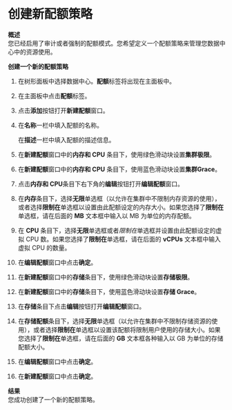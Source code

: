 # 创建新配额策略

**概述**<br/>
您已经启用了审计或者强制的配额模式。您希望定义一个配额策略来管理您数据中心中的资源使用。

**创建一个新的配额策略**

1. 在树形面板中选择数据中心。**配额**标签将出现在主面板中。

1. 在主面板中点击**配额**标签。

1. 点击**添加**按钮打开**新建配额**窗口。

1. 在**名称**一栏中填入配额的名称。

   在**描述**一栏中填入配额的描述信息。

1. 在**新建配额**窗口中的**内存和 CPU** 条目下，使用绿色滑动块设置**集群极限**。

1. 在**新建配额**窗口中的**内存和 CPU** 条目下，使用蓝色滑动块设置**集群Grace**。

1. 点击**内存和 CPU**条目下右下角的**编辑**按钮打开**编辑配额**窗口。

1. 在**内存**条目下，选择**无限**单选框（以允许在集群中不限制内存资源的使用），或者选择**限制在**单选框以设置由此配额设定的内存大小。如果您选择了**限制在**单选框，请在后面的
**MB** 文本框中输入以 MB 为单位的内存配额。

1. 在 **CPU**
条目下，选择**无限**单选框或者*限制在*单选框并设置由此配额设定的虚拟 CPU
数。如果您选择了**限制在**单选框，请在后面的 **vCPUs** 文本框中输入虚拟 CPU
的数量。

1. 在**编辑配额**窗口中点击**确定**。

1. 在**新建配额**窗口中的**存储**条目下，使用绿色滑动块设置**存储极限**。

1. 在**新建配额**窗口中的**存储**条目下，使用蓝色滑动块设置**存储 Grace**。

1. 在**存储**条目下点击**编辑**按钮打开**编辑配额**窗口。

1. 在**存储配额**条目下，选择**无限**单选框（以允许在集群中不限制存储资源的使用），或者选择**限制在**单选框以设置该配额将限制用户使用的存储大小。如果您选择了**限制在**单选框，请在后面的
**GB** 文本框各种输入以 GB 为单位的存储配额大小。

1. 在**编辑配额**窗口中点击**确定**。

1. 在**新建配额**窗口中点击**确定**。

**结果**<br/>
您成功创建了一个新的配额策略。

